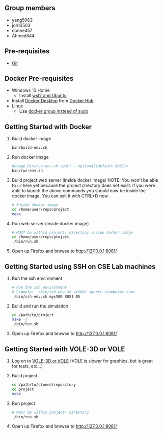 ## Group members
* yang5063
* joh13503
* conne457
* Ahmed844 

## Pre-requisites
  * [Git](https://git-scm.com/)

## Docker Pre-requisites
  * Windows 10 Home
    * Install [wsl2 and Ubuntu](https://www.youtube.com/watch?v=ilKQHAFeQR0&list=RDCMUCzLbHrU7U3cUDNQWWAqjceA&start_radio=1&t=7)
  * Install [Docker Desktop](https://hub.docker.com/?overlay=onboarding) from [Docker Hub](https://hub.docker.com/)
  * Linux
    * Use [docker group instead of sudo](https://www.digitalocean.com/community/tutorials/how-to-install-and-use-docker-on-ubuntu-18-04)

## Getting Started with Docker

1. Build docker image

    ```bash
    bin/build-env.sh
    ```

2. Run docker image

    ```bash
    #Usage bin/run-env.sh <port - optional(default 8081)>
    bin/run-env.sh
    ```
    
3. Build project web server (inside docker image) NOTE: You won't be able to `cd` here yet because the project directory does not exist. If you were able to launch the above commands you should now be inside the docker image. You can exit it with CTRL+D now.

    ```bash
    # Inside docker image
    cd /home/user/repo/project
    make
    ```
    
4. Run web server (inside docker image)

    ```bash
    # MUST be within project/ directory inside docker image
    cd /home/user/repo/project
    ./bin/run.sh
    ```
    
5. Open up Firefox and browse to http://127.0.0.1:8081/


## Getting Started using SSH on CSE Lab machines

1. Run the ssh environment
    ```bash
    # Run the ssh environment
    # Example: ./bin/ssh-env.sh <x500> <port> <computer num>
    ./bin/ssh-env.sh myx500 8081 05
    ```

2. Build and run the simulation

    ```bash
    cd /path/to/project
    make -j
    ./bin/run.sh
    ```
  
5. Open up Firefox and browse to http://127.0.0.1:8081/

## Getting Started with VOLE-3D or VOLE

1. Log on to [VOLE-3D or VOLE](https://vole.cse.umn.edu/) (VOLE is slower for graphics, but is great for tests, etc...)

2. Build project

    ```bash
    cd /path/to/cloned/repository
    cd project
    make
    ```
    
 2. Run project

    ```bash
    # MUST be within project/ directory
    ./bin/run.sh
    ```
    
 5. Open up Firefox and browse to http://127.0.0.1:8081/
